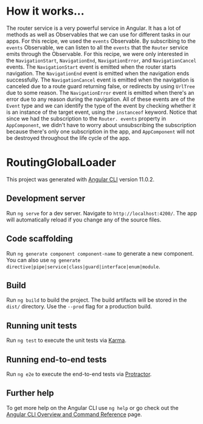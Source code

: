 # How it works...

The router service is a very powerful service in Angular. It has a lot of methods as well as Observables that we can use for different tasks in our apps.
For this recipe, we used the `events` Observable. By subscribing to the `events` Observable, we can listen to all the `events` that the `Router` service emits through the Observable. For this recipe, we were only interested in the `NavigationStart`, `NavigationEnd`, `NavigationError`, and `NavigationCancel` events. The `NavigationStart` event is emitted when the router starts navigation.
The `NavigationEnd` event is emitted when the navigation ends successfully.
The `NavigationCancel` event is emitted when the navigation is canceled due to a route guard returning false, or redirects by using `UrlTree` due to some reason. The `NavigationError` event is emitted when there's an error due to any reason during the navigation.
All of these events are of the `Event` type and we can identify the type of the event by checking whether it is an instance of the target event, using the `instanceof` keyword. Notice that since we had the subscription to the `Router. events` property in `AppComponent`, we didn't have to worry about unsubscribing the subscription because there's only one subscription in the app, and `AppComponent` will not be destroyed throughout the life cycle of the app.

# RoutingGlobalLoader

This project was generated with [Angular CLI](https://github.com/angular/angular-cli) version 11.0.2.

## Development server

Run `ng serve` for a dev server. Navigate to `http://localhost:4200/`. The app will automatically reload if you change any of the source files.

## Code scaffolding

Run `ng generate component component-name` to generate a new component. You can also use `ng generate directive|pipe|service|class|guard|interface|enum|module`.

## Build

Run `ng build` to build the project. The build artifacts will be stored in the `dist/` directory. Use the `--prod` flag for a production build.

## Running unit tests

Run `ng test` to execute the unit tests via [Karma](https://karma-runner.github.io).

## Running end-to-end tests

Run `ng e2e` to execute the end-to-end tests via [Protractor](http://www.protractortest.org/).

## Further help

To get more help on the Angular CLI use `ng help` or go check out the [Angular CLI Overview and Command Reference](https://angular.io/cli) page.
